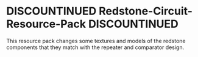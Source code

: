 # **DISCOUNTINUED** Redstone-Circuit-Resource-Pack **DISCOUNTINUED**
This resource pack changes some textures and models of the redstone components that they match with the repeater and comparator design.
